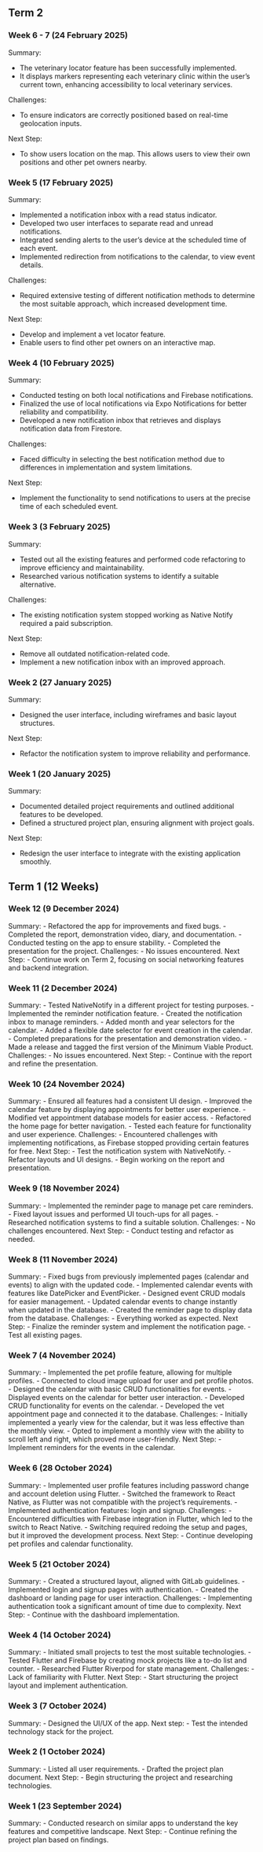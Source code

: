 ## Term 2

### Week 6 - 7 (24 February 2025)

Summary: 

- The veterinary locator feature has been successfully implemented. 
- It displays markers representing each veterinary clinic within the user’s current town, enhancing accessibility to local veterinary services.

Challenges: 

- To ensure indicators are correctly positioned based on real-time geolocation inputs.


Next Step: 

- To show users location on the map. This allows users to view their own positions and other pet owners nearby.

### Week 5 (17 February 2025)

Summary:

- Implemented a notification inbox with a read status indicator.
- Developed two user interfaces to separate read and unread notifications.
- Integrated sending alerts to the user’s device at the scheduled time of each event.
- Implemented redirection from notifications to the calendar, to view event details.

Challenges:

- Required extensive testing of different notification methods to determine the most suitable approach, which increased development time.

Next Step:

- Develop and implement a vet locator feature.
- Enable users to find other pet owners on an interactive map.

### Week 4 (10 February 2025)

Summary:

- Conducted testing on both local notifications and Firebase notifications.
- Finalized the use of local notifications via Expo Notifications for better reliability and compatibility.
- Developed a new notification inbox that retrieves and displays notification data from Firestore.

Challenges:

- Faced difficulty in selecting the best notification method due to differences in implementation and system limitations.

Next Step:

- Implement the functionality to send notifications to users at the precise time of each scheduled event.

### Week 3 (3 February 2025)

Summary:

- Tested out all the existing features and performed code refactoring to improve efficiency and maintainability.
- Researched various notification systems to identify a suitable alternative.

Challenges:

- The existing notification system stopped working as Native Notify required a paid subscription.

Next Step:

- Remove all outdated notification-related code.
- Implement a new notification inbox with an improved approach.

### Week 2 (27 January 2025)

Summary:

- Designed the user interface, including wireframes and basic layout structures.

Next Step:

- Refactor the notification system to improve reliability and performance.

### Week 1 (20 January 2025)

Summary:

- Documented detailed project requirements and outlined additional features to be developed.
- Defined a structured project plan, ensuring alignment with project goals.

Next Step:

- Redesign the user interface to integrate with the existing application smoothly.

## Term 1 (12 Weeks)

### Week 12 (9 December 2024)

Summary: - Refactored the app for improvements and fixed bugs. - Completed the report, demonstration video, diary, and documentation. - Conducted testing on the app to ensure stability. - Completed the presentation for the project.
Challenges: - No issues encountered.
Next Step: - Continue work on Term 2, focusing on social networking features and backend integration.

### Week 11 (2 December 2024)

Summary: - Tested NativeNotify in a different project for testing purposes. - Implemented the reminder notification feature. - Created the notification inbox to manage reminders. - Added month and year selectors for the calendar. - Added a flexible date selector for event creation in the calendar. - Completed preparations for the presentation and demonstration video. - Made a release and tagged the first version of the Minimum Viable Product.
Challenges: - No issues encountered.
Next Step: - Continue with the report and refine the presentation.

### Week 10 (24 November 2024)

Summary: - Ensured all features had a consistent UI design. - Improved the calendar feature by displaying appointments for better user experience. - Modified vet appointment database models for easier access. - Refactored the home page for better navigation. - Tested each feature for functionality and user experience.
Challenges: - Encountered challenges with implementing notifications, as Firebase stopped providing certain features for free.
Next Step: - Test the notification system with NativeNotify. - Refactor layouts and UI designs. - Begin working on the report and presentation.

### Week 9 (18 November 2024)

Summary: - Implemented the reminder page to manage pet care reminders. - Fixed layout issues and performed UI touch-ups for all pages. - Researched notification systems to find a suitable solution.
Challenges: - No challenges encountered.
Next Step: - Conduct testing and refactor as needed.

### Week 8 (11 November 2024)

Summary: - Fixed bugs from previously implemented pages (calendar and events) to align with the updated code. - Implemented calendar events with features like DatePicker and EventPicker. - Designed event CRUD modals for easier management. - Updated calendar events to change instantly when updated in the database. - Created the reminder page to display data from the database.
Challenges: - Everything worked as expected.
Next Step: - Finalize the reminder system and implement the notification page. - Test all existing pages.

### Week 7 (4 November 2024)

Summary: - Implemented the pet profile feature, allowing for multiple profiles. - Connected to cloud image upload for user and pet profile photos. - Designed the calendar with basic CRUD functionalities for events. - Displayed events on the calendar for better user interaction. - Developed CRUD functionality for events on the calendar. - Developed the vet appointment page and connected it to the database.
Challenges: - Initially implemented a yearly view for the calendar, but it was less effective than the monthly view. - Opted to implement a monthly view with the ability to scroll left and right, which proved more user-friendly.
Next Step: - Implement reminders for the events in the calendar.

### Week 6 (28 October 2024)

Summary: - Implemented user profile features including password change and account deletion using Flutter. - Switched the framework to React Native, as Flutter was not compatible with the project’s requirements. - Implemented authentication features: login and signup.
Challenges: - Encountered difficulties with Firebase integration in Flutter, which led to the switch to React Native. - Switching required redoing the setup and pages, but it improved the development process.
Next Step: - Continue developing pet profiles and calendar functionality.

### Week 5 (21 October 2024)

Summary: - Created a structured layout, aligned with GitLab guidelines. - Implemented login and signup pages with authentication. - Created the dashboard or landing page for user interaction.
Challenges: - Implementing authentication took a significant amount of time due to complexity.
Next Step: - Continue with the dashboard implementation.

### Week 4 (14 October 2024)

Summary: - Initiated small projects to test the most suitable technologies. - Tested Flutter and Firebase by creating mock projects like a to-do list and counter. - Researched Flutter Riverpod for state management.
Challenges: - Lack of familiarity with Flutter.
Next Step: - Start structuring the project layout and implement authentication.

### Week 3 (7 October 2024)

Summary: - Designed the UI/UX of the app.
Next step: - Test the intended technology stack for the project.

### Week 2 (1 October 2024)

Summary: - Listed all user requirements. - Drafted the project plan document.
Next Step: - Begin structuring the project and researching technologies.

### Week 1 (23 September 2024)

Summary: - Conducted research on similar apps to understand the key features and competitive landscape.
Next Step: - Continue refining the project plan based on findings.
